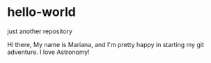 # hello-world
just another repository

Hi there, My name is Mariana, and I'm pretty happy in starting my git adventure.
I love Astronomy!

